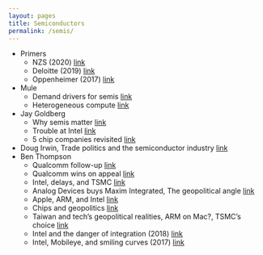 ```yaml
---
layout: pages
title: Semiconductors
permalink: /semis/
--- 
```


*   Primers
    *   NZS (2020) [link](https://www.nzscapital.com/news/semiconductors)
    *   Deloitte (2019) [link](https://www2.deloitte.com/cn/en/pages/about-deloitte/articles/pr-semiconductors-the-next-wave-2019.html)
    *   Oppenheimer (2017) [link](http://www.fullertreacymoney.com/system/data/files/PDFs/2017/December/15th/OPCO%20semiconductor.pdf)
*   Mule
    *   Demand drivers for semis [link](https://mule.substack.com/p/gpt-3-and-the-writing-on-the-wall)
    *   Heterogeneous compute [link](https://mule.substack.com/p/heterogeneous-compute-the-paradigm)
*   Jay Goldberg
    *   Why semis matter [link](https://digitstodollars.com/2020/08/11/power-plant-on-wheels-why-semis-matter/)
    *   Trouble at Intel [link](https://digitstodollars.com/2020/07/28/trouble-at-intel/)
    *   5 chip companies revisited [link](https://digitstodollars.com/2020/07/24/5-chip-companies-revisited/)
*   Doug Irwin, Trade politics and the semiconductor industry [link](https://www.nber.org/chapters/c8703.pdf)
*   Ben Thompson
    *   Qualcomm follow-up [link](https://stratechery.com/2020/qualcomm-follow-up-twitter-earnings-twitter-subscriptions/)
    *   Qualcomm wins on appeal [link](https://stratechery.com/2020/qualcomm-wins-on-appeal-the-opinion-apples-foresight/)
    *   Intel, delays, and TSMC [link](https://stratechery.com/2020/intels-new-delay-intels-multiplying-delays-intel-and-tsmc/)
    *   Analog Devices buys Maxim Integrated, The geopolitical angle  [link](https://stratechery.com/2020/analog-devices-buying-maxim-integrated-the-geopolitical-angle-facebook-and-political-ads/)
    *   Apple, ARM, and Intel [link](https://stratechery.com/2020/apple-arm-and-intel/)
    *   Chips and geopolitics [link](https://stratechery.com/2020/chips-and-geopolitics/)
    *   Taiwan and tech’s geopolitical realities, ARM on Mac?, TSMC’s choice [link](https://stratechery.com/2020/taiwan-and-techs-geopolitical-realities-arm-on-mac-tsmcs-choice/)
    *   Intel and the danger of integration (2018) [link](https://stratechery.com/2018/intel-and-the-danger-of-integration/)
    *   Intel, Mobileye, and smiling curves (2017) [link](https://stratechery.com/2017/intel-mobileye-and-smiling-curves/)
